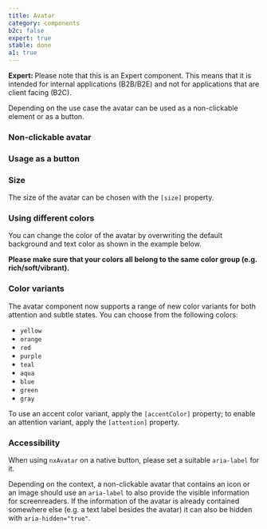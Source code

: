 ```yaml
---
title: Avatar
category: components
b2c: false
expert: true
stable: done
a1: true
---
```


<div class="docs-deprecation-warning">
  <strong>Expert: </strong>
  Please note that this is an Expert component. This means that it is intended for internal applications (B2B/B2E) and not for applications that are client facing (B2C).
</div>

Depending on the use case the avatar can be used as a non-clickable element or as a button.

### Non-clickable avatar

<!-- example(avatar) -->

### Usage as a button

<!-- example(avatar-button) -->

### Size

The size of the avatar can be chosen with the `[size]` property.

<!-- example(avatar-size) -->

### Using different colors

You can change the color of the avatar by overwriting the default background and text color as shown in the example below.

<div class="docs-private">

**Please make sure that your colors all belong to the same color group (e.g. rich/soft/vibrant).**

</div>

<!-- example(avatar-colors) -->

<div class="docs-hide-ndbx">

### Color variants

The avatar component now supports a range of new color variants for both attention and subtle states. You can choose from the following colors:

- `yellow`
- `orange`
- `red`
- `purple`
- `teal`
- `aqua`
- `blue`
- `green`
- `gray`

To use an accent color variant, apply the `[accentColor]` property; to enable an attention variant, apply the `[attention]` property.

<!-- example(avatar-accent-colors) -->

</div>

### Accessibility

When using `nxAvatar` on a native button, please set a suitable `aria-label` for it.

Depending on the context, a non-clickable avatar that contains an icon or an image should use an `aria-label` to also provide the visible information for screenreaders. If the information of the avatar is already contained somewhere else (e.g. a text label besides the avatar) it can also be hidden with `aria-hidden="true"`.
